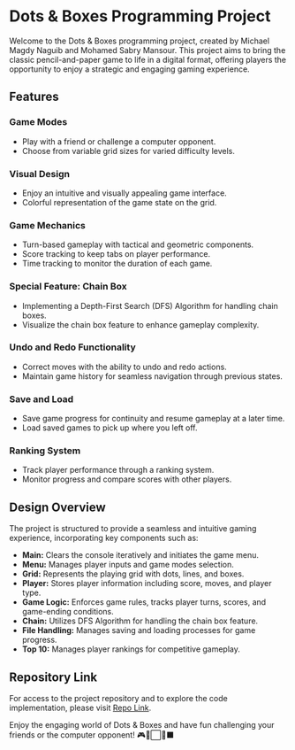 # Dots & Boxes Programming Project

Welcome to the Dots & Boxes programming project, created by Michael Magdy Naguib and Mohamed Sabry Mansour. This project aims to bring the classic pencil-and-paper game to life in a digital format, offering players the opportunity to enjoy a strategic and engaging gaming experience.

## Features

### Game Modes
- Play with a friend or challenge a computer opponent.
- Choose from variable grid sizes for varied difficulty levels.

### Visual Design
- Enjoy an intuitive and visually appealing game interface.
- Colorful representation of the game state on the grid.

### Game Mechanics
- Turn-based gameplay with tactical and geometric components.
- Score tracking to keep tabs on player performance.
- Time tracking to monitor the duration of each game.

### Special Feature: Chain Box
- Implementing a Depth-First Search (DFS) Algorithm for handling chain boxes.
- Visualize the chain box feature to enhance gameplay complexity.

### Undo and Redo Functionality
- Correct moves with the ability to undo and redo actions.
- Maintain game history for seamless navigation through previous states.

### Save and Load
- Save game progress for continuity and resume gameplay at a later time.
- Load saved games to pick up where you left off.

### Ranking System
- Track player performance through a ranking system.
- Monitor progress and compare scores with other players.

## Design Overview

The project is structured to provide a seamless and intuitive gaming experience, incorporating key components such as:
- **Main:** Clears the console iteratively and initiates the game menu.
- **Menu:** Manages player inputs and game modes selection.
- **Grid:** Represents the playing grid with dots, lines, and boxes.
- **Player:** Stores player information including score, moves, and player type.
- **Game Logic:** Enforces game rules, tracks player turns, scores, and game-ending conditions.
- **Chain:** Utilizes DFS Algorithm for handling the chain box feature.
- **File Handling:** Manages saving and loading processes for game progress.
- **Top 10:** Manages player rankings for competitive gameplay.

## Repository Link
For access to the project repository and to explore the code implementation, please visit [Repo Link](https://github.com/Michael23Magdy/DOTS---BOXES.git).

Enjoy the engaging world of Dots & Boxes and have fun challenging your friends or the computer opponent! 🎮🔵⬜️🔴⬛️
